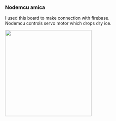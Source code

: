### Nodemcu amica 
I used this board to make connection with firebase.
<br>
Nodemcu controls servo motor which drops dry ice.

<img src="https://pradeepsinghblog.files.wordpress.com/2016/04/nodemcu_pins.png?w=616" width="280px" height="280px">

 